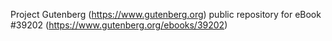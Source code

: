 Project Gutenberg (https://www.gutenberg.org) public repository for eBook #39202 (https://www.gutenberg.org/ebooks/39202)
